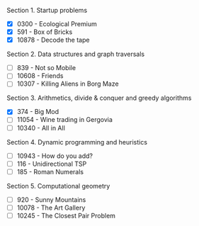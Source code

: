 Section 1. Startup problems  
- [x] 0300 - Ecological Premium  
- [x] 591 - Box of Bricks  
- [x] 10878 - Decode the tape  

Section 2. Data structures and graph traversals  
- [ ] 839 - Not so Mobile   
- [ ] 10608 - Friends  
- [ ] 10307 - Killing Aliens in Borg Maze  

Section 3. Arithmetics, divide & conquer and greedy algorithms  
- [x] 374 - Big Mod  
- [ ] 11054 - Wine trading in Gergovia  
- [ ] 10340 - All in All  

Section 4. Dynamic programming and heuristics  
- [ ] 10943 - How do you add?  
- [ ] 116 - Unidirectional TSP  
- [ ] 185 - Roman Numerals  

Section 5. Computational geometry  
- [ ] 920 - Sunny Mountains  
- [ ] 10078 - The Art Gallery  
- [ ] 10245 - The Closest Pair Problem  
